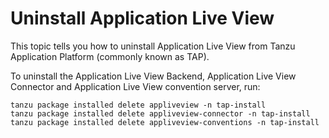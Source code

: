 # Uninstall Application Live View

This topic tells you how to uninstall Application Live View from Tanzu Application Platform
(commonly known as TAP).

To uninstall the Application Live View Backend, Application Live View Connector and Application Live View
convention server, run:

```console
tanzu package installed delete appliveview -n tap-install
tanzu package installed delete appliveview-connector -n tap-install
tanzu package installed delete appliveview-conventions -n tap-install
```
